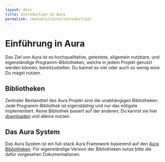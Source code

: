 ```yaml
---
layout: docs
title: Introduction to Aura
permalink: /manuals/v1/en/introduction/
---
```


# Einführung in Aura

Das Ziel von Aura ist es hochqualitative, getestete, allgemein nutzbare,
und eigenständige Programm-Bibliotheken, welche in jedem Projekt
genutzt werden können, bereitzustellen.
Du kannst so viel oder auch so wenig wioe Du magst nutzen.

## Bibliotheken

Zentraler Bestandteil des Aura Projekt sind die unabhängigen Bibliotheken.
Jede Programm-Bibliothek ist eigenstädnig und nur das nötigste implementiert.
Keine Bibliothek basiert auf der anderen; Du kannst sie hier
[downloaden](http://auraphp.com/packages) und alleine nutzen.

## Das Aura System

Das Aura System ist ein full-stack Aura Framework basierend auf den
[Aura Bibliotheken](http://auraphp.com/packages). Für eigenständige
Version der Bibliotheken nutze bitte die dafür vorgesehen Dokumentationen.
